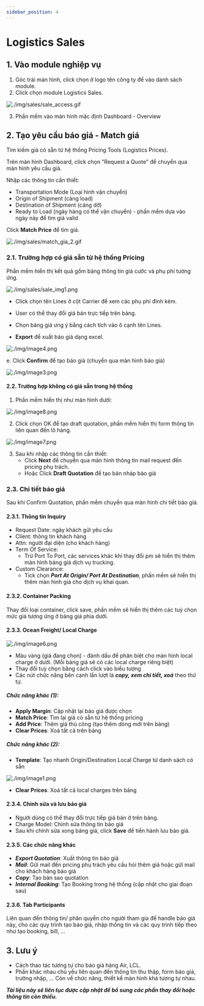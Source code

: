 ```yaml
---
sidebar_position: 4
---
```


# Logistics Sales

## 1. Vào module nghiệp vụ

1. Góc trái màn hình, click chọn ở logo tên công ty để vào danh sách module.
2. Click chọn module Logistics Sales.

![./img/sales/sale_access.gif](./img/sales/sale_access.gif)

<!-- ![./img/image10.png](./img/image10.png) -->

3. Phần mềm vào màn hình mặc định Dashboard - Overview

## 2. Tạo yêu cầu báo giá - Match giá
Tìm kiếm giá có sẵn từ hệ thống Pricing Tools (Logistics Prices).

Trên màn hình Dashboard, click chọn "Request a Quote" để chuyển qua màn hình yêu cầu giá.

Nhập các thông tin cần thiết:
   - Transportation Mode (Loại hình vận chuyển)
   - Origin of Shipment (cảng load)
   - Destination of Shipment (cảng dỡ)
   - Ready to Load (ngày hàng có thể vận chuyển) - phần mềm dựa vào ngày này để tìm giá valid

Click **Match Price** để tìm giá.

![./img/sales/match_gia_2.gif](./img/sales/match_gia_2.gif)

### 2.1. Trường hợp có giá sẵn từ hệ thống Pricing
Phần mềm hiển thị kết quả gồm bảng thông tin giá cước và phụ phí tương ứng.

![./img/sales/sale_img1.png](./img/sales/sale_img1.png)

- Click chọn tên Lines ở cột Carrier để xem các phụ phí đính kèm.

- User có thể thay đổi giá bán trực tiếp trên bảng.

- Chọn bảng giá ưng ý bằng cách tích vào ô cạnh tên Lines.

- **Export** để xuất báo giá dạng excel.

![./img/image4.png](./img/image4.png)

e. Click **Confirm** để tạo báo giá (chuyển qua màn hình báo giá)

![./img/image3.png](./img/image3.png)

#### 2.2. Trường hợp không có giá sẵn trong hệ thống

1. Phần mềm hiển thị như màn hình dưới:

![./img/image8.png](./img/image8.png)

2. Click chọn OK để tạo draft quotation, phần mềm hiển thị form thông tin liên quan đến lô hàng.

![./img/image7.png](./img/image7.png)

3. Sau khi nhập các thông tin cần thiết:
   - Click **Next** để chuyển qua màn hình thông tin mail request đến pricing phụ trách.
   - Hoặc Click **Draft Quotation** để tạo bản nháp báo giá

### 2.3. Chi tiết báo giá

Sau khi Confirm Quotation, phần mềm chuyển qua màn hình chi tiết báo giá.

#### 2.3.1. Thông tin Inquiry

- Request Date: ngày khách gửi yêu cầu
- Client: thông tin khách hàng
- Attn: người đại diện (cho khách hàng)
- Term Of Service:
  - Trừ Port To Port, các services khác khi thay đổi pm sẽ hiển thị thêm màn hình bảng giá dịch vụ trucking.
- Custom Clearance:
  - Tick chọn ***Port At Origin/ Port At Destination***, phần mềm sẽ hiển thị thêm màn hình giá cho dịch vụ khai quan.

#### 2.3.2. Container Packing

Thay đổi loại container, click save, phần mềm sẽ hiển thị thêm các tuỳ chọn mức giá tương ứng ở bảng giá phía dưới.

#### 2.3.3. Ocean Freight/ Local Charge

![./img/image6.png](./img/image6.png)

- Màu vàng (giá đang chọn) - đánh dấu để phân biệt cho màn hình local charge ở dưới. (Mỗi bảng giá sẽ có các local charge riêng biệt)
- Thay đổi tuỳ chọn bằng cách click vào biểu tượng
- Các nút chức năng bên cạnh lần lượt là ***copy, xem chi tiết, xoá*** theo thứ tự.

##### Chức năng khác (1):

- **Apply Margin**: Cập nhật lại báo giá được chọn
- **Match Price**: Tìm lại giá có sẵn từ hệ thống pricing
- **Add Price**: Thêm giá thủ công (tạo thêm dòng mới trên bảng)
- **Clear Prices**: Xoá tất cả trên bảng

##### Chức năng khác (2):

- **Template**: Tạo nhanh Origin/Destination Local Charge từ danh sách có sẵn

![./img/image1.png](./img/image1.png)

- **Clear Prices**: Xoá tất cả local charges trên bảng

#### 2.3.4. Chỉnh sửa và lưu báo giá

- Người dùng có thể thay đổi trực tiếp giá bán ở trên bảng.
- Charge Model: Chỉnh sửa thông tin báo giá
- Sau khi chỉnh sửa xong bảng giá, click **Save** để tiến hành lưu báo giá.

#### 2.3.5. Các chức năng khác

- ***Export Quotation***: Xuất thông tin báo giá
- ***Mail***: Gửi mail đến pricing phụ trách yêu cầu hỏi thêm giá hoặc gửi mail cho khách hàng báo giá
- ***Copy***: Tạo bản sao quotation
- ***Internal Booking***: Tạo Booking trong hệ thống (cập nhật cho giai đoạn sau)

#### 2.3.6. Tab Participants

Liên quan đến thông tin/ phân quyền cho người tham gia để handle báo giá này, cho các quy trình tạo báo giá, nhập thông tin và các quy trình tiếp theo như tạo booking, bill, …

## 3. Lưu ý

- Cách thao tác tương tự cho báo giá hàng Air, LCL.
- Phần khác nhau chủ yếu liên quan đến thông tin thu thập, form báo giá, trường nhập, … Còn về chức năng, thiết kế màn hình khá tương tự nhau.

***Tài liệu này sẽ liên tục được cập nhật để bổ sung các phần thay đổi hoặc thông tin còn thiếu.***